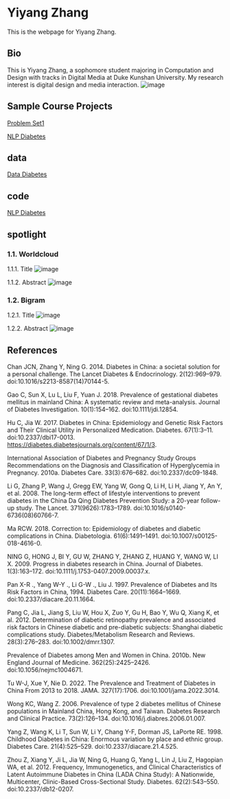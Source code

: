 # Yiyang Zhang
This is the webpage for Yiyang Zhang.
## Bio
This is Yiyang Zhang, a sophomore student majoring in Computation and Design with tracks in Digital Media at Duke Kunshan University. My research interest is digital design and media interaction.
![image](https://github.com/Rising-Stars-by-Sunshine/stats201-PS1-Yiyang/blob/main/Yiyang.png)

## Sample Course Projects

[Problem Set1](https://github.com/Rising-Stars-by-Sunshine/stats201-PS1-Yiyang/blob/main/code/Yiyang_Zhang_Problem_Set_1_Demo_Ethereum_Blockchain_API.ipynb)

[NLP Diabetes](https://github.com/Rising-Stars-by-Sunshine/stats201-PS1-Yiyang/blob/main/code/NLP_Diabetes.ipynb)

## data
[Data Diabetes](https://github.com/Rising-Stars-by-Sunshine/stats201-PS1-Yiyang/blob/main/data/diabetes1.csv)

## code
[NLP Diabetes](https://github.com/Rising-Stars-by-Sunshine/stats201-PS1-Yiyang/blob/main/code/NLP_Diabetes.ipynb)

## spotlight

### 1.1. Worldcloud

1.1.1. Title
![image](https://github.com/Rising-Stars-by-Sunshine/stats201-PS1-Yiyang/blob/main/spotlight/title.png)

1.1.2. Abstract
![image](https://github.com/Rising-Stars-by-Sunshine/stats201-PS1-Yiyang/blob/main/spotlight/abstract.png)

### 1.2. Bigram

1.2.1. Title
![image](https://github.com/Rising-Stars-by-Sunshine/stats201-PS1-Yiyang/blob/main/spotlight/title%20bigram.png)

1.2.2. Abstract
![image](https://github.com/Rising-Stars-by-Sunshine/stats201-PS1-Yiyang/blob/main/spotlight/abstract%20bigram.png)

## References 

Chan JCN, Zhang Y, Ning G. 2014. Diabetes in China: a societal solution for a personal challenge. The Lancet Diabetes & Endocrinology. 2(12):969–979. doi:10.1016/s2213-8587(14)70144-5.

Gao C, Sun X, Lu L, Liu F, Yuan J. 2018. Prevalence of gestational diabetes mellitus in mainland China: A systematic review and meta-analysis. Journal of Diabetes Investigation. 10(1):154–162. doi:10.1111/jdi.12854.

Hu C, Jia W. 2017. Diabetes in China: Epidemiology and Genetic Risk Factors and Their Clinical Utility in Personalized Medication. Diabetes. 67(1):3–11. doi:10.2337/dbi17-0013. https://diabetes.diabetesjournals.org/content/67/1/3.

International Association of Diabetes and Pregnancy Study Groups Recommendations on the Diagnosis and Classification of Hyperglycemia in Pregnancy. 2010a. Diabetes Care. 33(3):676–682. doi:10.2337/dc09-1848.

Li G, Zhang P, Wang J, Gregg EW, Yang W, Gong Q, Li H, Li H, Jiang Y, An Y, et al. 2008. The long-term effect of lifestyle interventions to prevent diabetes in the China Da Qing Diabetes Prevention Study: a 20-year follow-up study. The Lancet. 371(9626):1783–1789. doi:10.1016/s0140-6736(08)60766-7.

Ma RCW. 2018. Correction to: Epidemiology of diabetes and diabetic complications in China. Diabetologia. 61(6):1491–1491. doi:10.1007/s00125-018-4616-0.

NING G, HONG J, BI Y, GU W, ZHANG Y, ZHANG Z, HUANG Y, WANG W, LI X. 2009. Progress in diabetes research in China. Journal of Diabetes. 1(3):163–172. doi:10.1111/j.1753-0407.2009.00037.x.

Pan X-R ., Yang W-Y ., Li G-W ., Liu J. 1997. Prevalence of Diabetes and Its Risk Factors in China, 1994. Diabetes Care. 20(11):1664–1669. doi:10.2337/diacare.20.11.1664.

Pang C, Jia L, Jiang S, Liu W, Hou X, Zuo Y, Gu H, Bao Y, Wu Q, Xiang K, et al. 2012. Determination of diabetic retinopathy prevalence and associated risk factors in Chinese diabetic and pre-diabetic subjects: Shanghai diabetic complications study. Diabetes/Metabolism Research and Reviews. 28(3):276–283. doi:10.1002/dmrr.1307.

Prevalence of Diabetes among Men and Women in China. 2010b. New England Journal of Medicine. 362(25):2425–2426. doi:10.1056/nejmc1004671.

Tu W-J, Xue Y, Nie D. 2022. The Prevalence and Treatment of Diabetes in China From 2013 to 2018. JAMA. 327(17):1706. doi:10.1001/jama.2022.3014.

Wong KC, Wang Z. 2006. Prevalence of type 2 diabetes mellitus of Chinese populations in Mainland China, Hong Kong, and Taiwan. Diabetes Research and Clinical Practice. 73(2):126–134. doi:10.1016/j.diabres.2006.01.007.

Yang Z, Wang K, Li T, Sun W, Li Y, Chang Y-F, Dorman JS, LaPorte RE. 1998. Childhood Diabetes in China: Enormous variation by place and ethnic group. Diabetes Care. 21(4):525–529. doi:10.2337/diacare.21.4.525.

Zhou Z, Xiang Y, Ji L, Jia W, Ning G, Huang G, Yang L, Lin J, Liu Z, Hagopian WA, et al. 2012. Frequency, Immunogenetics, and Clinical Characteristics of Latent Autoimmune Diabetes in China (LADA China Study): A Nationwide, Multicenter, Clinic-Based Cross-Sectional Study. Diabetes. 62(2):543–550. doi:10.2337/db12-0207.

‌
